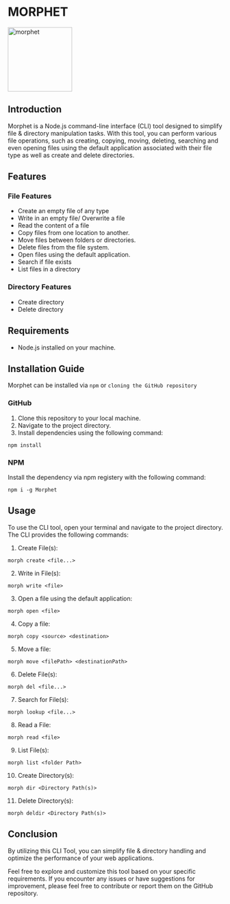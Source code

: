 
# MORPHET
<img src="https://github.com/oputaolivia/morphix/assets/72948572/02d3bb61-6dc8-43ce-8a4c-bda3465a8d78" alt="morphet" width="150" height="150">

## Introduction
Morphet is a Node.js command-line interface (CLI) tool designed to simplify file & directory manipulation tasks. With this tool, you can perform various file operations, such as creating, copying, moving, deleting, searching and even opening files using the default application associated with their file type as well as create and delete directories.

## Features
### File Features
- Create an empty file of any type
- Write in an empty file/ Overwrite a file
- Read the content of a file
- Copy files from one location to another.
- Move files between folders or directories.
- Delete files from the file system.
- Open files using the default application.
- Search if file exists
- List files in a directory

### Directory Features
- Create directory
- Delete directory

## Requirements
- Node.js installed on your machine.

## Installation Guide
Morphet can be installed via `npm` or `cloning the GitHub repository`

### GitHub
1. Clone this repository to your local machine.
2. Navigate to the project directory.
3. Install dependencies using the following command:

```
npm install
```

### NPM
Install the dependency via npm registery with the following command:
```
npm i -g Morphet
```
## Usage
To use the CLI tool, open your terminal and navigate to the project directory. The CLI provides the following commands:
1. Create File(s):
```
morph create <file...> 
```
2. Write in File(s):
```
morph write <file>
```
 
3. Open a file using the default application:
```
morph open <file>
```

4. Copy a file:
```
morph copy <source> <destination>
```

5. Move a file:
```
morph move <filePath> <destinationPath>
```

6. Delete File(s):
```
morph del <file...>
```

7. Search for File(s):
```
morph lookup <file...>
```

8. Read a File:
```
morph read <file>
```

9. List File(s):
```
morph list <folder Path>
```

10. Create Directory(s):
```
morph dir <Directory Path(s)>
```

11. Delete Directory(s):
```
morph deldir <Directory Path(s)>
```

## Conclusion
By utilizing this CLI Tool, you can simplify file & directory handling and optimize the performance of your web applications.

Feel free to explore and customize this tool based on your specific requirements. If you encounter any issues or have suggestions for improvement, please feel free to contribute or report them on the GitHub repository.
